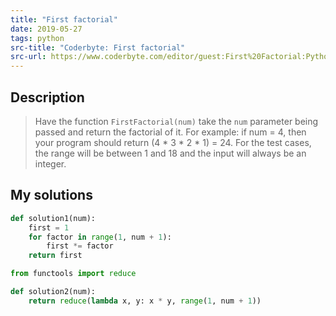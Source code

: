 ```yaml
---
title: "First factorial"
date: 2019-05-27
tags: python
src-title: "Coderbyte: First factorial"
src-url: https://www.coderbyte.com/editor/guest:First%20Factorial:Python
---
```


## Description

> Have the function `FirstFactorial(num)` take the `num` parameter being
> passed and return the factorial of it. For example: if num = 4, then your
> program should return (4 * 3 * 2 * 1) = 24. For the test cases, the range will
> be between 1 and 18 and the input will always be an integer. 

## My solutions

```py
def solution1(num): 
    first = 1
    for factor in range(1, num + 1):
        first *= factor
    return first
```

```py
from functools import reduce

def solution2(num):
    return reduce(lambda x, y: x * y, range(1, num + 1))
```

